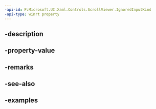 ```yaml
---
-api-id: P:Microsoft.UI.Xaml.Controls.ScrollViewer.IgnoredInputKind
-api-type: winrt property
---
```


## -description

## -property-value

## -remarks

## -see-also

## -examples

